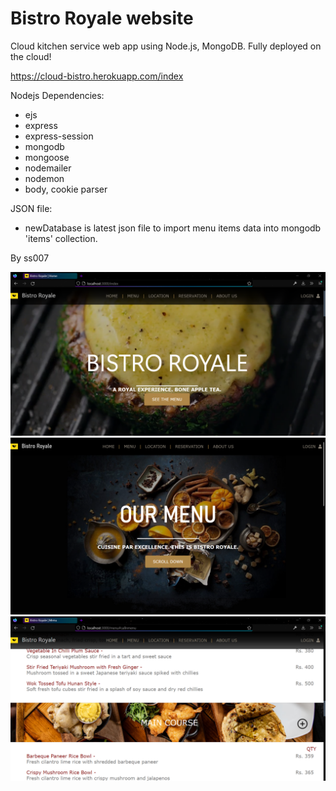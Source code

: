 # Bistro Royale website

Cloud kitchen service web app using Node.js, MongoDB. Fully deployed on the cloud!

https://cloud-bistro.herokuapp.com/index

Nodejs Dependencies:
* ejs
* express
* express-session
* mongodb
* mongoose
* nodemailer
* nodemon
* body, cookie parser


JSON file: 
* newDatabase is latest json file to import menu items data into mongodb 'items' collection.


By ss007

![screenshot](screenshots/Screenshot-1.png)
![screenshot](screenshots/Screenshot-12.png)
![screenshot](screenshots/Screenshot-5.png)
